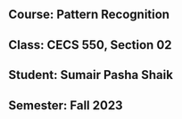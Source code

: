 ## Course: Pattern Recognition
## Class: CECS 550, Section 02
## Student: Sumair Pasha Shaik
## Semester: Fall 2023